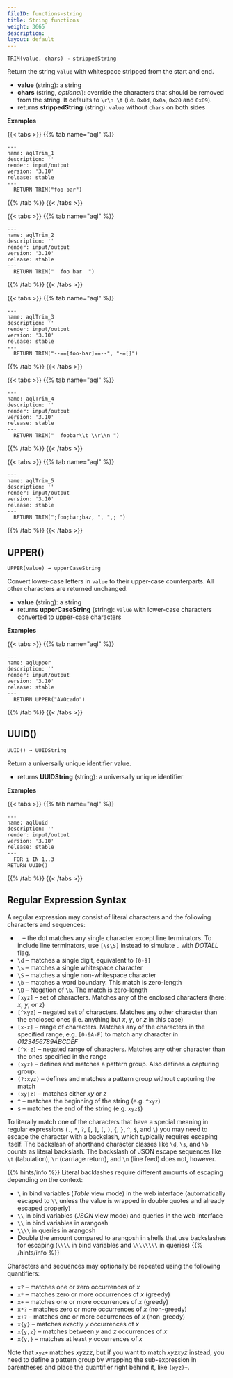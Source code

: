 ```yaml
---
fileID: functions-string
title: String functions
weight: 3665
description: 
layout: default
---
```

`TRIM(value, chars) → strippedString`

Return the string `value` with whitespace stripped from the start and end.

- **value** (string): a string
- **chars** (string, *optional*): override the characters that should
  be removed from the string. It defaults to `\r\n \t` (i.e. `0x0d`, `0x0a`,
  `0x20` and `0x09`).
- returns **strippedString** (string): `value` without `chars` on both sides

**Examples**


 {{< tabs >}}
{{% tab name="aql" %}}
```aql
---
name: aqlTrim_1
description: ''
render: input/output
version: '3.10'
release: stable
---
  RETURN TRIM("foo bar")
```
{{% /tab %}}
{{< /tabs >}}






 {{< tabs >}}
{{% tab name="aql" %}}
```aql
---
name: aqlTrim_2
description: ''
render: input/output
version: '3.10'
release: stable
---
  RETURN TRIM("  foo bar  ")
```
{{% /tab %}}
{{< /tabs >}}






 {{< tabs >}}
{{% tab name="aql" %}}
```aql
---
name: aqlTrim_3
description: ''
render: input/output
version: '3.10'
release: stable
---
  RETURN TRIM("--==[foo-bar]==--", "-=[]")
```
{{% /tab %}}
{{< /tabs >}}






 {{< tabs >}}
{{% tab name="aql" %}}
```aql
---
name: aqlTrim_4
description: ''
render: input/output
version: '3.10'
release: stable
---
  RETURN TRIM("  foobar\\t \\r\\n ")
```
{{% /tab %}}
{{< /tabs >}}






 {{< tabs >}}
{{% tab name="aql" %}}
```aql
---
name: aqlTrim_5
description: ''
render: input/output
version: '3.10'
release: stable
---
  RETURN TRIM(";foo;bar;baz, ", ",; ")
```
{{% /tab %}}
{{< /tabs >}}





## UPPER()

`UPPER(value) → upperCaseString`

Convert lower-case letters in `value` to their upper-case counterparts.
All other characters are returned unchanged.

- **value** (string): a string
- returns **upperCaseString** (string): `value` with lower-case characters converted
  to upper-case characters

**Examples**


 {{< tabs >}}
{{% tab name="aql" %}}
```aql
---
name: aqlUpper
description: ''
render: input/output
version: '3.10'
release: stable
---
  RETURN UPPER("AVOcado")
```
{{% /tab %}}
{{< /tabs >}}





## UUID()

`UUID() → UUIDString`

Return a universally unique identifier value.

- returns **UUIDString** (string): a universally unique identifier

**Examples**


 {{< tabs >}}
{{% tab name="aql" %}}
```aql
---
name: aqlUuid
description: ''
render: input/output
version: '3.10'
release: stable
---
  FOR i IN 1..3
RETURN UUID()
```
{{% /tab %}}
{{< /tabs >}}





## Regular Expression Syntax

A regular expression may consist of literal characters and the following 
characters and sequences:

- `.` – the dot matches any single character except line terminators.
  To include line terminators, use `[\s\S]` instead to simulate `.` with *DOTALL* flag.
- `\d` – matches a single digit, equivalent to `[0-9]`
- `\s` – matches a single whitespace character
- `\S` – matches a single non-whitespace character
- `\b` – matches a word boundary. This match is zero-length
- `\B` – Negation of `\b`. The match is zero-length
- `[xyz]` – set of characters. Matches any of the enclosed characters
  (here: *x*, *y*, or *z*)
- `[^xyz]` – negated set of characters. Matches any other character than the
  enclosed ones (i.e. anything but *x*, *y*, or *z* in this case)
- `[x-z]` – range of characters. Matches any of the characters in the 
  specified range, e.g. `[0-9A-F]` to match any character in
  *0123456789ABCDEF*
- `[^x-z]` – negated range of characters. Matches any other character than the
  ones specified in the range
- `(xyz)` – defines and matches a pattern group. Also defines a capturing group.
- `(?:xyz)` – defines and matches a pattern group without capturing the match
- `(xy|z)` – matches either *xy* or *z*
- `^` – matches the beginning of the string (e.g. `^xyz`)
- `$` – matches the end of the string (e.g. `xyz$`)

To literally match one of the characters that have a special meaning in regular
expressions (`.`, `*`, `?`, `[`, `]`, `(`, `)`, `{`, `}`, `^`, `$`, and `\`)
you may need to escape the character with a backslash, which typically requires
escaping itself. The backslash of shorthand character classes like `\d`, `\s`,
and `\b` counts as literal backslash. The backslash of JSON escape sequences
like `\t` (tabulation), `\r` (carriage return), and `\n` (line feed) does not,
however.


{{% hints/info %}}
  Literal backlashes require different amounts of escaping depending on the
context:
- `\` in bind variables (_Table_ view mode) in the web interface (automatically
  escaped to `\\` unless the value is wrapped in double quotes and already
  escaped properly)
- `\\` in bind variables (_JSON_ view mode) and queries in the web interface
- `\\` in bind variables in arangosh
- `\\\\` in queries in arangosh
- Double the amount compared to arangosh in shells that use backslashes for
escaping (`\\\\` in bind variables and `\\\\\\\\` in queries)
{{% /hints/info %}}

Characters and sequences may optionally be repeated using the following
quantifiers:

- `x?` – matches one or zero occurrences of *x*
- `x*` – matches zero or more occurrences of *x* (greedy)
- `x+` – matches one or more occurrences of *x* (greedy)
- `x*?` – matches zero or more occurrences of *x* (non-greedy)
- `x+?` – matches one or more occurrences of *x* (non-greedy)
- `x{y}` – matches exactly *y* occurrences of *x*
- `x{y,z}` – matches between *y* and *z* occurrences of *x*
- `x{y,}` – matches at least *y* occurrences of *x*

Note that `xyz+` matches *xyzzz*, but if you want to match *xyzxyz* instead,
you need to define a pattern group by wrapping the sub-expression in parentheses
and place the quantifier right behind it, like `(xyz)+`.
